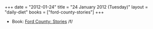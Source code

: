 +++
date = "2012-01-24"
title = "24 January 2012 (Tuesday)"
layout = "daily-diet"
books = ["ford-county-stories"]
+++


* Book: [Ford County: Stories](/books/ford-county-stories) /f/